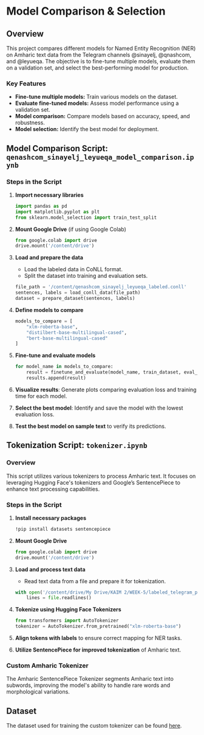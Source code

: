 # Model Comparison & Selection

## Overview
This project compares different models for Named Entity Recognition (NER) on Amharic text data from the Telegram channels @sinayelj, @qnashcom, and @leyueqa. The objective is to fine-tune multiple models, evaluate them on a validation set, and select the best-performing model for production.

### Key Features
- **Fine-tune multiple models:** Train various models on the dataset.
- **Evaluate fine-tuned models:** Assess model performance using a validation set.
- **Model comparison:** Compare models based on accuracy, speed, and robustness.
- **Model selection:** Identify the best model for deployment.

## Model Comparison Script: `qenashcom_sinayelj_leyueqa_model_comparison.ipynb`

### Steps in the Script
1. **Import necessary libraries**
    ```python
    import pandas as pd
    import matplotlib.pyplot as plt
    from sklearn.model_selection import train_test_split
    ```

2. **Mount Google Drive** (if using Google Colab)
    ```python
    from google.colab import drive
    drive.mount('/content/drive')
    ```

3. **Load and prepare the data**
    - Load the labeled data in CoNLL format.
    - Split the dataset into training and evaluation sets.
    ```python
    file_path = '/content/qenashcom_sinayelj_leyueqa_labeled.conll'
    sentences, labels = load_conll_data(file_path)
    dataset = prepare_dataset(sentences, labels)
    ```

4. **Define models to compare**
    ```python
    models_to_compare = [
        "xlm-roberta-base",
        "distilbert-base-multilingual-cased",
        "bert-base-multilingual-cased"
    ]
    ```

5. **Fine-tune and evaluate models**
    ```python
    for model_name in models_to_compare:
        result = finetune_and_evaluate(model_name, train_dataset, eval_dataset, label_list, label2id, id2label)
        results.append(result)
    ```

6. **Visualize results**: Generate plots comparing evaluation loss and training time for each model.

7. **Select the best model**: Identify and save the model with the lowest evaluation loss.
   
8. **Test the best model on sample text** to verify its predictions.

## Tokenization Script: `tokenizer.ipynb`

### Overview
This script utilizes various tokenizers to process Amharic text. It focuses on leveraging Hugging Face's tokenizers and Google’s SentencePiece to enhance text processing capabilities.

### Steps in the Script
1. **Install necessary packages**
    ```bash
    !pip install datasets sentencepiece
    ```

2. **Mount Google Drive**
    ```python
    from google.colab import drive
    drive.mount('/content/drive')
    ```

3. **Load and process text data**
    - Read text data from a file and prepare it for tokenization.
    ```python
    with open('/content/drive/My Drive/KAIM 2/WEEK-5/labeled_telegram_product_price_location.txt', 'r') as file:
        lines = file.readlines()
    ```

4. **Tokenize using Hugging Face Tokenizers**
    ```python
    from transformers import AutoTokenizer
    tokenizer = AutoTokenizer.from_pretrained("xlm-roberta-base")
    ```

5. **Align tokens with labels** to ensure correct mapping for NER tasks.

6. **Utilize SentencePiece for improved tokenization** of Amharic text.

### Custom Amharic Tokenizer
The Amharic SentencePiece Tokenizer segments Amharic text into subwords, improving the model's ability to handle rare words and morphological variations.

## Dataset
The dataset used for training the custom tokenizer can be found [here](https://huggingface.co/datasets/israel/Amharic-News-Text-classification-Dataset?row=23).
